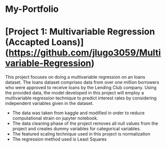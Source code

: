 # My-Portfolio

# [Project 1: Multivariable Regression (Accapted Loans)] (https://github.com/jlugo3059/Multivariable-Regression) 

This project focuses on doing a multivariable regression on an loans dataset. The loans dataset comprises data from over one million borrowers who were approved to receive loans by the Lending Club company. Using the provided data, the model developed in this project will employ a multivariable regression technique to predict interest rates by considering independent variables given in the dataset.

* The data was taken from kaggle and modified in order to reduce computational strain on jupyter notebook.
* The data cleaning phase of the project removes all null values from the project and creates dummy variables for categorical variables.
* The featured scaling technique used in this project is normalization 
* The regression method used is Least Squares 
